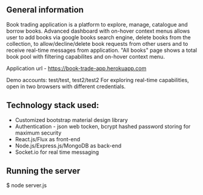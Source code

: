 
## General information

Book trading application is a platform to explore, manage, catalogue and borrow books.  Advanced dashboard with on-hover context menus allows user to add books via google books search engine, delete books from the collection, to allow/decline/delete book requests from other users and to receive real-time messages from application. "All books" page shows a total book pool with filtering capabilites and on-hover context menu.

Application url - https://book-trade-app.herokuapp.com

Demo accounts: test/test, test2/test2
For exploring real-time capabilities, open in two browsers with different credentials.


## Technology stack used:
- Customized bootstrap material design library
- Authentication - json web tocken, bcrypt hashed password storing for maximum security
- React.js/Flux as front-end
- Node.js/Express.js/MongoDB as back-end
- Socket.io for real time messaging

## Running the server

$ node server.js
